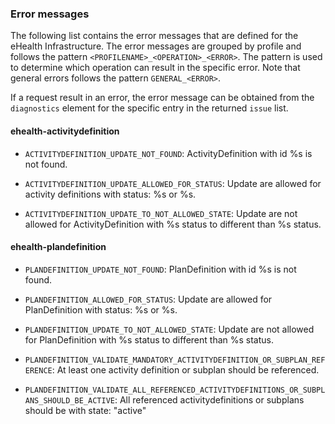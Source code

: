 ### Error messages 

The following list contains the error messages that are defined for the eHealth Infrastructure. The error messages are grouped by profile and follows the pattern `<PROFILENAME>_<OPERATION>_<ERROR>`. The pattern is used to determine which operation can result in the specific error. Note that general errors follows the pattern `GENERAL_<ERROR>`.

If a request result in an error, the error message can be obtained from the `diagnostics` element for the specific entry in the returned `issue` list.

#### ehealth-activitydefinition

- `ACTIVITYDEFINITION_UPDATE_NOT_FOUND`: ActivityDefinition with id %s is not found.

- `ACTIVITYDEFINITION_UPDATE_ALLOWED_FOR_STATUS`: Update are allowed for activity definitions with status: %s or %s.

- `ACTIVITYDEFINITION_UPDATE_TO_NOT_ALLOWED_STATE`: Update are not allowed for ActivityDefinition with %s status to different than %s status.

#### ehealth-plandefinition

- `PLANDEFINITION_UPDATE_NOT_FOUND`: PlanDefinition with id %s is not found.

- `PLANDEFINITION_ALLOWED_FOR_STATUS`: Update are allowed for PlanDefinition with status: %s or %s.

- `PLANDEFINITION_UPDATE_TO_NOT_ALLOWED_STATE`: Update are not allowed for PlanDefinition with %s status to different than %s status.

- `PLANDEFINITION_VALIDATE_MANDATORY_ACTIVITYDEFINITION_OR_SUBPLAN_REFERENCE`: At least one activity definition or subplan should be referenced.

- `PLANDEFINITION_VALIDATE_ALL_REFERENCED_ACTIVITYDEFINITIONS_OR_SUBPLANS_SHOULD_BE_ACTIVE`: All referenced activitydefinitions or subplans should be with state: "active"

